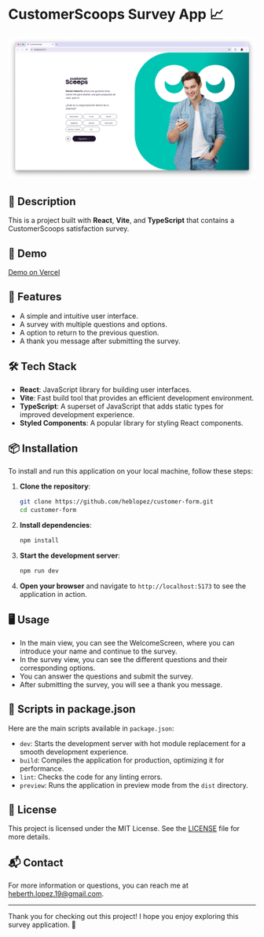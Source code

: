 # CustomerScoops Survey App 📈

![Screenshot](/src/assets/png/screenshot.png)

## 🚀 Description

This is a project built with **React**, **Vite**, and **TypeScript** that contains a CustomerScoops satisfaction survey.

## 📱 Demo

[Demo on Vercel](https://customer-scoops.vercel.app/)

## 🌟 Features

- A simple and intuitive user interface.
- A survey with multiple questions and options.
- A option to return to the previous question.
- A thank you message after submitting the survey.

## 🛠️ Tech Stack

- **React**: JavaScript library for building user interfaces.
- **Vite**: Fast build tool that provides an efficient development environment.
- **TypeScript**: A superset of JavaScript that adds static types for improved development experience.
- **Styled Components**: A popular library for styling React components.

## 📦 Installation

To install and run this application on your local machine, follow these steps:

1. **Clone the repository**:

   ```bash
   git clone https://github.com/heblopez/customer-form.git
   cd customer-form
   ```

2. **Install dependencies**:

   ```bash
   npm install
   ```

3. **Start the development server**:

   ```bash
   npm run dev
   ```

4. **Open your browser** and navigate to `http://localhost:5173` to see the application in action.

## 🖥️ Usage

- In the main view, you can see the WelcomeScreen, where you can introduce your name and continue to the survey.
- In the survey view, you can see the different questions and their corresponding options.
- You can answer the questions and submit the survey.
- After submitting the survey, you will see a thank you message.

## 📜 Scripts in package.json

Here are the main scripts available in `package.json`:

- `dev`: Starts the development server with hot module replacement for a smooth development experience.
- `build`: Compiles the application for production, optimizing it for performance.
- `lint`: Checks the code for any linting errors.
- `preview`: Runs the application in preview mode from the `dist` directory.

## 📜 License

This project is licensed under the MIT License. See the [LICENSE](LICENSE) file for more details.

## 📬 Contact

For more information or questions, you can reach me at [heberth.lopez.19@gmail.com](mailto:heberth.lopez.19@gmail.com).

---

Thank you for checking out this project! I hope you enjoy exploring this survey application. 🚀

